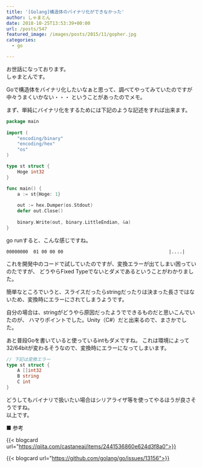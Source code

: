 ```yaml
---
title: '[Golang]構造体のバイナリ化ができなかった'
author: しゃまとん
date: 2018-10-25T13:53:39+00:00
url: /posts/547
featured_image: /images/posts/2015/11/gopher.jpg
categories:
  - go

---
```

お世話になっております。  
しゃまとんです。

Goで構造体をバイナリ化したいなぁと思って、調べてやってみていたのですが中々うまくいかない・・・
ということがあったのでメモ。

まず、単純にバイナリ化をするためには下記のような記述をすれば出来ます。

```go
package main
     
import (
    "encoding/binary"
    "encoding/hex"
    "os"
)

type st struct {
    Hoge int32
}

func main() {
    a := st{Hoge: 1}
    
    out := hex.Dumper(os.Stdout)
    defer out.Close()
    
    binary.Write(out, binary.LittleEndian, &a)
}
```

go runすると、こんな感じですね。

```text
00000000  01 00 00 00                                       |....|
```

これを開発中のコードで試していたのですが、変換エラーが出てしまい困っていのたですが、
どうやらFixed Typeでないとダメであるということがわかりました。

簡単なところでいうと、スライスだったらstringだったりは決まった長さではないため、変換時にエラーにされてしまうようです。

自分の場合は、stringがどうやら原因だったようでできるものだと思いこんでいたのが、
ハマりポイントでした。Unity（C#）だと出来るので、まさかでした。

あと普段Goを書いていると使っているintもダメですね。
これは環境によって32/64bitが変わるそうなので、変換時にエラーになってしまいます。

```go
// 下記は変換エラー
type st struct {
    A []int32
    B string
    C int
}
```

どうしてもバイナリで扱いたい場合はシリアライザ等を使ってやるほうが良さそうですね。  
以上です。

■ 参考  

{{< blogcard url="https://qiita.com/castaneai/items/2441536860e624d3f8a0">}}

{{< blogcard url="https://github.com/golang/go/issues/13156">}}
